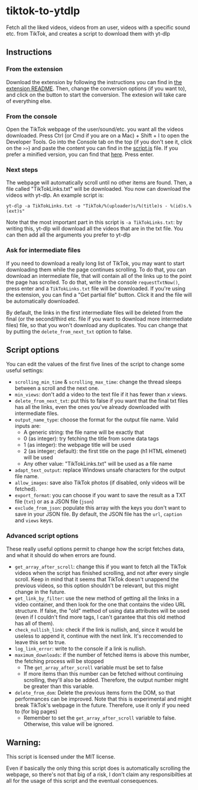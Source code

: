 # tiktok-to-ytdlp

Fetch all the liked videos, videos from an user, videos with a specific sound
etc. from TikTok, and creates a script to download them with yt-dlp

## Instructions

### From the extension

Download the extension by following the instructions you can find in
[the extension README](./extension/README.md). Then, change the conversion
options (if you want to), and click on the button to start the conversion. The
extesion will take care of everything else.

### From the console

Open the TikTok webpage of the user/sound/etc. you want all the videos
downloaded. Press Ctrl (or Cmd if you are on a Mac) + Shift + I to open the
Developer Tools. Go into the Console tab on the top (if you don't see it, click
on the `>>`) and paste the content you can find in the
[script.js](https://raw.githubusercontent.com/Dinoosauro/tiktok-to-ytdlp/main/script.js)
file. If you prefer a minified version, you can find that
[here](https://raw.githubusercontent.com/Dinoosauro/tiktok-to-ytdlp/main/script.min.js).
Press enter.

### Next steps

The webpage will automatically scroll until no other items are found. Then, a
file called "TikTokLinks.txt" will be downloaded. You now can download the
videos with yt-dlp. An example script is:

`yt-dlp -a TikTokLinks.txt -o "TikTok/%(uploader)s/%(title)s - %(id)s.%(ext)s"`

Note that the most important part in this script is `-a TikTokLinks.txt`: by
writing this, yt-dlp will download all the videos that are in the txt file. You
can then add all the arguments you prefer to yt-dlp

### Ask for intermediate files

If you need to download a really long list of TikTok, you may want to start
downloading them while the page continues scrolling. To do that, you can
download an intermediate file, that will contain all of the links up to the
point the page has scrolled. To do that, write in the console `requestTxtNow()`,
press enter and a `TikTokLinks.txt` file will be downloaded. If you're using the
extension, you can find a "Get partial file" button. Click it and the file will
be automatically downloaded.

By default, the links in the first intermediate files will be deleted from the
final (or the second/third etc. file if you want to download more intermediate
files) file, so that you won't download any duplicates. You can change that by
putting the `delete_from_next_txt` option to false.

## Script options

You can edit the values of the first five lines of the script to change some
useful settings:

- `scrolling_min_time` & `scrolling_max_time`: change the thread sleeps between
  a scroll and the next one.
- `min_views`: don't add a video to the text file if it has fewer than _x_
  views.
- `delete_from_next_txt`: put this to false if you want that the final txt files
  has all the links, even the ones you've already downloaded with intermediate
  files.
- `output_name_type`: choose the format for the output file name. Valid inputs
  are:
  - A generic string: the file name will be exactly that
  - 0 (as integer): try fetching the title from some data tags
  - 1 (as integer): the webpage title will be used
  - 2 (as integer; default): the first title on the page (h1 HTML elmenet) will
    be used
  - Any other value: "TikTokLinks.txt" will be used as a file name
- `adapt_text_output`: replace Windows unsafe characters for the output file
  name.
- `allow_images`: save also TikTok photos (if disabled, only videos will be
  fetched).
- `export_format`: you can choose if you want to save the result as a TXT file
  (`txt`) or as a JSON file (`json`)
- `exclude_from_json`: populate this array with the keys you don't want to save
  in your JSON file. By default, the JSON file has the `url`, `caption` and
  `views` keys.

### Advanced script options

These really useful options permit to change how the script fetches data, and
what it should do when errors are found.

- `get_array_after_scroll`: change this if you want to fetch all the TikTok
  videos when the script has finished scrolling, and not after every single
  scroll. Keep in mind that it seems that TikTok doesn't unappend the previous
  videos, so this option shouldn't be relevant, but this might change in the
  future.
- `get_link_by_filter`: use the new method of getting all the links in a video
  container, and then look for the one that contains the video URL structure. If
  false, the "old" method of using data attributes will be used (even if I
  couldn't find more tags, I can't garantee that this old method has all of
  them).
- `check_nullish_link`: check if the link is nullish, and, since it would be
  useless to append it, continue with the next link. It's reccomended to leave
  this set to true.
- `log_link_error`: write to the console if a link is nullish.
- `maximum_downloads`: if the number of fetched items is above this number, the
  fetching process will be stopped
  - The `get_array_after_scroll` variable must be set to false
  - If more items than this number can be fetched without continuing scrolling,
    they'll also be added. Therefore, the output number might be greater than
    this variable.
- `delete_from_dom`: Delete the previous items form the DOM, so that
  performances can be improved. Note that this is experimental and might break
  TikTok's webpage in the future. Therefore, use it only if you need to (for big
  pages)
  - Remember to set the `get_array_after_scroll` variable to false. Otherwise,
    this value will be ignored.

## Warning:

This script is licensed under the MIT license.

Even if basically the only thing this script does is automatically scrolling the
webpage, so there's not that big of a risk, I don't claim any responsibilties at
all for the usage of this script and the eventual consequences.
